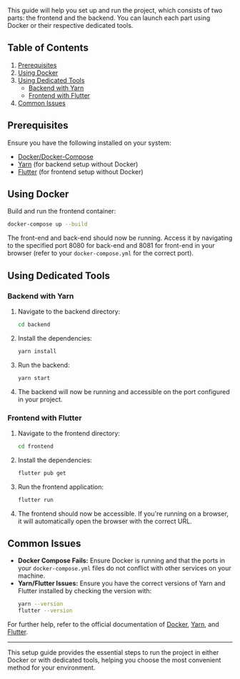 This guide will help you set up and run the project, which consists of two parts: the frontend and the backend. You can launch each part using Docker or their respective dedicated tools.

## Table of Contents
1. [Prerequisites](#prerequisites)
2. [Using Docker](#using-docker)
3. [Using Dedicated Tools](#using-dedicated-tools)
   - [Backend with Yarn](#backend-with-yarn)
   - [Frontend with Flutter](#frontend-with-flutter)
4. [Common Issues](#common-issues)

## Prerequisites

Ensure you have the following installed on your system:

- [Docker/Docker-Compose](https://docs.docker.com/get-docker/)
- [Yarn](https://classic.yarnpkg.com/en/docs/install) (for backend setup without Docker)
- [Flutter](https://docs.flutter.dev/get-started/install) (for frontend setup without Docker)

## Using Docker

Build and run the frontend container:
   ```bash
   docker-compose up --build
   ```
The front-end and back-end should now be running. Access it by navigating to the specified port 8080 for back-end and 8081 for front-end in your browser (refer to your `docker-compose.yml` for the correct port).

## Using Dedicated Tools

### Backend with Yarn

1. Navigate to the backend directory:
   ```bash
   cd backend
   ```

2. Install the dependencies:
   ```bash
   yarn install
   ```

3. Run the backend:
   ```bash
   yarn start
   ```

4. The backend will now be running and accessible on the port configured in your project.

### Frontend with Flutter

1. Navigate to the frontend directory:
   ```bash
   cd frontend
   ```

2. Install the dependencies:
   ```bash
   flutter pub get
   ```

3. Run the frontend application:
   ```bash
   flutter run
   ```

4. The frontend should now be accessible. If you're running on a browser, it will automatically open the browser with the correct URL.

## Common Issues

- **Docker Compose Fails:** Ensure Docker is running and that the ports in your `docker-compose.yml` files do not conflict with other services on your machine.
- **Yarn/Flutter Issues:** Ensure you have the correct versions of Yarn and Flutter installed by checking the version with:
  ```bash
  yarn --version
  flutter --version
  ```

For further help, refer to the official documentation of [Docker](https://docs.docker.com/), [Yarn](https://classic.yarnpkg.com/), and [Flutter](https://docs.flutter.dev).

---

This setup guide provides the essential steps to run the project in either Docker or with dedicated tools, helping you choose the most convenient method for your environment.
